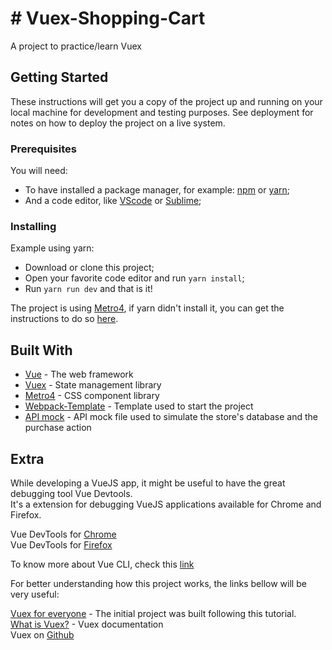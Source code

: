 # # Vuex-Shopping-Cart

A project to practice/learn Vuex

## Getting Started

These instructions will get you a copy of the project up and running on your local machine for development and testing purposes. See deployment for notes on how to deploy the project on a live system.

### Prerequisites

You will need:  
* To have installed a package manager, for example: [npm](https://www.npmjs.com/) or [yarn](https://www.yarnpkg.com);  
* And a code editor, like [VScode](https://code.visualstudio.com) or [Sublime](https://sublimetext.com);

### Installing

Example using yarn:  

* Download or clone this project;  
* Open your favorite code editor and run `yarn install`;  
* Run `yarn run dev` and that is it!

The project is using [Metro4](https://metroui.org.ua/), if yarn didn't install it, you can get the instructions to do so [here](https://metroui.org.ua/vuejs.html).  

## Built With

* [Vue](https://vuejs.org/) - The web framework
* [Vuex](https://vuex.vuejs.org/) - State management library
* [Metro4](https://metroui.org.ua/) - CSS component library
* [Webpack-Template](https://github.com/vuejs/vuex/tree/dev/examples/shopping-cart) - Template used to start the project
* [API mock](https://github.com/vuejs/vuex/tree/dev/examples/shopping-cart/api) - API mock file used to simulate the store's database and the purchase action

## Extra  

While developing a VueJS app, it might be useful to have the great debugging tool Vue Devtools.  
It's a extension for debugging VueJS applications available for Chrome and Firefox.

Vue DevTools for [Chrome](https://chrome.google.com/webstore/detail/vuejs-devtools/nhdogjmejiglipccpnnnanhbledajbpd?hl=en)  
Vue DevTools for [Firefox](https://addons.mozilla.org/en-US/firefox/addon/vue-js-devtools/)

To know more about Vue CLI, check this [link](https://br.vuejs.org/v2/guide/installation.html#CLI)

For better understanding how this project works, the links bellow will be very useful:  

[Vuex for everyone](https://vueschool.io/courses/vuex-for-everyone) - The initial project was built following this tutorial.  
[What is Vuex?](https://vuex.vuejs.org/) - Vuex documentation  
Vuex on [Github](https://github.com/vuejs/vuex)